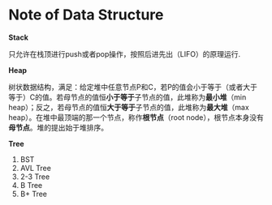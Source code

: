 # Note of Data Structure

**Stack**

只允许在栈顶进行push或者pop操作，按照后进先出（LIFO）的原理运行.

**Heap**

树状数据结构，满足：给定堆中任意节点P和C，若P的值会小于等于（或者大于等于）C的值。若母节点的值恒**小于等于**子节点的值，此堆称为**最小堆**（min heap）；反之，若母节点的值恒**大于等于**子节点的值，此堆称为**最大堆**（max heap）。在堆中最顶端的那一个节点，称作**根节点**（root node），根节点本身没有**母节点**。堆的提出始于堆排序。

**Tree**

1. BST
2. AVL Tree
3. 2-3 Tree
4. B Tree
5. B+ Tree

